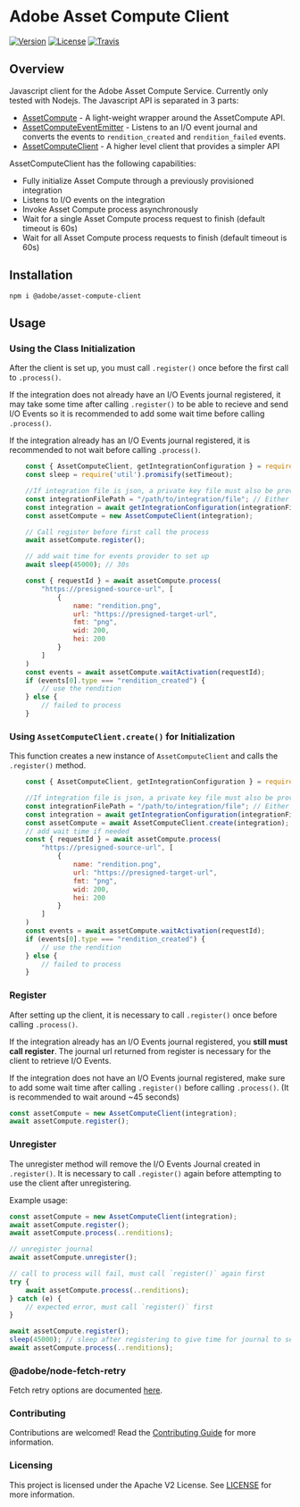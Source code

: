 # Adobe Asset Compute Client

[![Version](https://img.shields.io/npm/v/@adobe/asset-compute-client.svg)](https://npmjs.org/package/@adobe/asset-compute-client)
[![License](https://img.shields.io/badge/license-Apache--2.0-blue.svg)](http://www.apache.org/licenses/LICENSE-2.0)
[![Travis](https://travis-ci.com/adobe/asset-compute-client.svg?branch=master)](https://travis-ci.com/adobe/asset-compute-client)

## Overview

Javascript client for the Adobe Asset Compute Service. Currently only tested with Nodejs. The Javascript API is separated in 3 parts:

- [AssetCompute](lib/assetcompute.js) - A light-weight wrapper around the AssetCompute API.
- [AssetComputeEventEmitter](lib/eventemitter.js) - Listens to an I/O event journal and converts the events to `rendition_created` and `rendition_failed` events.
- [AssetComputeClient](lib/client.js) - A higher level client that provides a simpler API

AssetComputeClient has the following capabilities:

- Fully initialize Asset Compute through a previously provisioned integration
- Listens to I/O events on the integration
- Invoke Asset Compute process asynchronously
- Wait for a single Asset Compute process request to finish (default timeout is 60s)
- Wait for all Asset Compute process requests to finish (default timeout is 60s)

## Installation

```
npm i @adobe/asset-compute-client
```

## Usage

### Using the Class Initialization
After the client is set up, you must call `.register()` once before the first call to `.process()`.

If the integration does not already have an I/O Events journal registered, it may take some time after calling `.register()` to be able to recieve and send I/O Events so it is recommended to add some wait time before calling `.process()`.

If the integration already has an I/O Events journal registered, it is recommended to not wait before calling `.process()`.
```javascript
    const { AssetComputeClient, getIntegrationConfiguration } = require("@adobe/asset-compute-client");
    const sleep = require('util').promisify(setTimeout);

    //If integration file is json, a private key file must also be provided
    const integrationFilePath = "/path/to/integration/file"; // Either json or yaml format
    const integration = await getIntegrationConfiguration(integrationFilePath[, privateKeyFile]);
    const assetCompute = new AssetComputeClient(integration);

    // Call register before first call the process
    await assetCompute.register();

    // add wait time for events provider to set up
    await sleep(45000); // 30s

    const { requestId } = await assetCompute.process(
        "https://presigned-source-url", [
            {
                name: "rendition.png",
                url: "https://presigned-target-url",
                fmt: "png",
                wid: 200,
                hei: 200
            }
        ]
    )
    const events = await assetCompute.waitActivation(requestId);
    if (events[0].type === "rendition_created") {
        // use the rendition
    } else {
        // failed to process
    }
```

### Using `AssetComputeClient.create()` for Initialization

This function creates a new instance of `AssetComputeClient` and calls the `.register()` method.
```javascript
    const { AssetComputeClient, getIntegrationConfiguration } = require("@adobe/asset-compute-client");

    //If integration file is json, a private key file must also be provided
    const integrationFilePath = "/path/to/integration/file"; // Either json or yaml format
    const integration = await getIntegrationConfiguration(integrationFilePath[, privateKeyFile]);
    const assetCompute = await AssetComputeClient.create(integration);
    // add wait time if needed
    const { requestId } = await assetCompute.process(
        "https://presigned-source-url", [
            {
                name: "rendition.png",
                url: "https://presigned-target-url",
                fmt: "png",
                wid: 200,
                hei: 200
            }
        ]
    )
    const events = await assetCompute.waitActivation(requestId);
    if (events[0].type === "rendition_created") {
        // use the rendition
    } else {
        // failed to process
    }
```

### Register
After setting up the client, it is necessary to call `.register()` once before calling `.process()`.

If the integration already has an I/O Events journal registered, you __still must call register__. The journal url returned from register is necessary for the client to retrieve I/O Events.

If the integration does not have an I/O Events journal registered, make sure to add some wait time after calling `.register()` before calling `.process()`. (It is recommended to wait around ~45 seconds)
```js
const assetCompute = new AssetComputeClient(integration);
await assetCompute.register();
```

### Unregister
The unregister method will remove the I/O Events Journal created in `.register()`. It is necessary to call `.register()` again before attempting to use the client after unregistering.

Example usage:
```js
const assetCompute = new AssetComputeClient(integration);
await assetCompute.register();
await assetCompute.process(..renditions);

// unregister journal
await assetCompute.unregister();

// call to process will fail, must call `register()` again first
try {
    await assetCompute.process(..renditions);
} catch (e) {
    // expected error, must call `register()` first
}

await assetCompute.register();
sleep(45000); // sleep after registering to give time for journal to set up
await assetCompute.process(..renditions);
```

### @adobe/node-fetch-retry
Fetch retry options are documented [here](https://github.com/adobe/node-fetch-retry#optional-custom-parameters).


### Contributing
Contributions are welcomed! Read the [Contributing Guide](./.github/CONTRIBUTING.md) for more information.

### Licensing
This project is licensed under the Apache V2 License. See [LICENSE](LICENSE) for more information.
